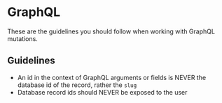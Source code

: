 # GraphQL

These are the guidelines you should follow when working with GraphQL mutations.

## Guidelines

- An id in the context of GraphQL arguments or fields is NEVER the database id of the record, rather the `slug`
- Database record ids should NEVER be exposed to the user
